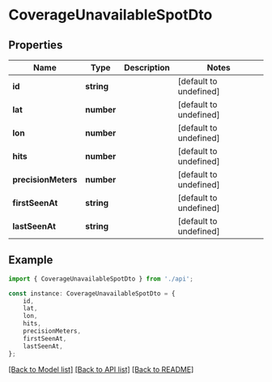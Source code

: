 # CoverageUnavailableSpotDto


## Properties

Name | Type | Description | Notes
------------ | ------------- | ------------- | -------------
**id** | **string** |  | [default to undefined]
**lat** | **number** |  | [default to undefined]
**lon** | **number** |  | [default to undefined]
**hits** | **number** |  | [default to undefined]
**precisionMeters** | **number** |  | [default to undefined]
**firstSeenAt** | **string** |  | [default to undefined]
**lastSeenAt** | **string** |  | [default to undefined]

## Example

```typescript
import { CoverageUnavailableSpotDto } from './api';

const instance: CoverageUnavailableSpotDto = {
    id,
    lat,
    lon,
    hits,
    precisionMeters,
    firstSeenAt,
    lastSeenAt,
};
```

[[Back to Model list]](../README.md#documentation-for-models) [[Back to API list]](../README.md#documentation-for-api-endpoints) [[Back to README]](../README.md)
